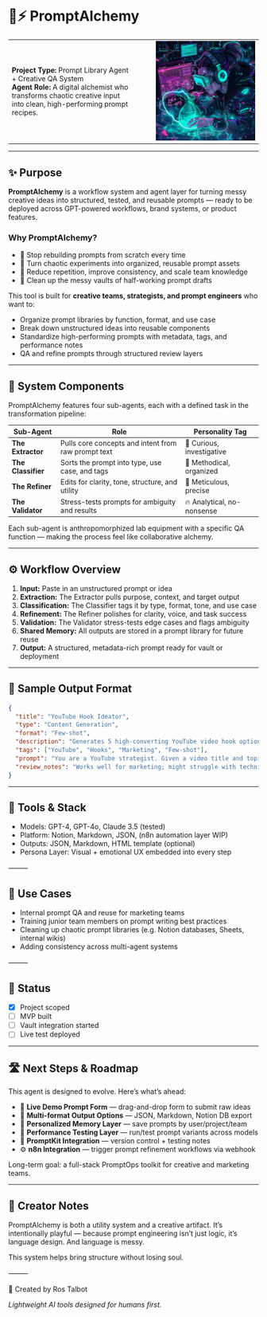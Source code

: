 # 🧪⚡ PromptAlchemy

<table>
  <tr>
    <td>

**Project Type:** Prompt Library Agent + Creative QA System  
**Agent Role:** A digital alchemist who transforms chaotic creative input into clean, high-performing prompt recipes.

</td>
<td align="right" width="240">
  <img src="screenshots/PromptAlchemy-Avatar.png" alt="PromptAlchemy Agent" width="200" />
</td>
  </tr>
</table>

---

## ✨ Purpose

**PromptAlchemy** is a workflow system and agent layer for turning messy creative ideas into structured, tested, and reusable prompts — ready to be deployed across GPT-powered workflows, brand systems, or product features.

### Why PromptAlchemy?
- 🧪 Stop rebuilding prompts from scratch every time
- 🧰 Turn chaotic experiments into organized, reusable prompt assets
- 🧠 Reduce repetition, improve consistency, and scale team knowledge
- 🧼 Clean up the messy vaults of half-working prompt drafts

This tool is built for **creative teams, strategists, and prompt engineers** who want to:
- Organize prompt libraries by function, format, and use case
- Break down unstructured ideas into reusable components
- Standardize high-performing prompts with metadata, tags, and performance notes
- QA and refine prompts through structured review layers

---

## 🧩 System Components

PromptAlchemy features four sub-agents, each with a defined task in the transformation pipeline:

| Sub-Agent      | Role                                     | Personality Tag         |
|----------------|------------------------------------------|--------------------------|
| **The Extractor** | Pulls core concepts and intent from raw prompt text | 🧐 Curious, investigative |
| **The Classifier** | Sorts the prompt into type, use case, and tags     | 🧠 Methodical, organized |
| **The Refiner** | Edits for clarity, tone, structure, and utility     | 🎯 Meticulous, precise    |
| **The Validator** | Stress-tests prompts for ambiguity and results     | 🔥 Analytical, no-nonsense |

Each sub-agent is anthropomorphized lab equipment with a specific QA function — making the process feel like collaborative alchemy.

---

## ⚙️ Workflow Overview

1. **Input:** Paste in an unstructured prompt or idea
2. **Extraction:** The Extractor pulls purpose, context, and target output
3. **Classification:** The Classifier tags it by type, format, tone, and use case
4. **Refinement:** The Refiner polishes for clarity, voice, and task success
5. **Validation:** The Validator stress-tests edge cases and flags ambiguity
6. **Shared Memory:** All outputs are stored in a prompt library for future reuse
7. **Output:** A structured, metadata-rich prompt ready for vault or deployment

---

## 🧪 Sample Output Format

```json
{
  "title": "YouTube Hook Ideator",
  "type": "Content Generation",
  "format": "Few-shot",
  "description": "Generates 5 high-converting YouTube video hook options",
  "tags": ["YouTube", "Hooks", "Marketing", "Few-shot"],
  "prompt": "You are a YouTube strategist. Given a video title and topic, suggest 5 bold hook variations that would maximize curiosity and CTR...",
  "review_notes": "Works well for marketing; might struggle with technical content"
}
```
---

## 🔧 Tools & Stack
- Models: GPT-4, GPT-4o, Claude 3.5 (tested)
- Platform: Notion, Markdown, JSON, (n8n automation layer WIP)
- Outputs: JSON, Markdown, HTML template (optional)
- Persona Layer: Visual + emotional UX embedded into every step

⸻

## 💼 Use Cases
- Internal prompt QA and reuse for marketing teams
- Training junior team members on prompt writing best practices
- Cleaning up chaotic prompt libraries (e.g. Notion databases, Sheets, internal wikis)
- Adding consistency across multi-agent systems

⸻

## 🚧 Status
- [x] Project scoped
- [ ] MVP built
- [ ] Vault integration started
- [ ] Live test deployed

---

## 🛣️ Next Steps & Roadmap

This agent is designed to evolve. Here’s what’s ahead:

- 🔄 **Live Demo Prompt Form** — drag-and-drop form to submit raw ideas  
- 🧾 **Multi-format Output Options** — JSON, Markdown, Notion DB export  
- 🧠 **Personalized Memory Layer** — save prompts by user/project/team  
- 🧪 **Performance Testing Layer** — run/test prompt variants across models  
- 🧰 **PromptKit Integration** — version control + testing notes  
- ⚙️ **n8n Integration** — trigger prompt refinement workflows via webhook  

Long-term goal: a full-stack PromptOps toolkit for creative and marketing teams.

---

## 🧠 Creator Notes

PromptAlchemy is both a utility system and a creative artifact. It’s intentionally playful — because prompt engineering isn’t just logic, it’s language design. And language is messy.

This system helps bring structure without losing soul.

⸻

👤 Created by Ros Talbot

_Lightweight AI tools designed for humans first._

